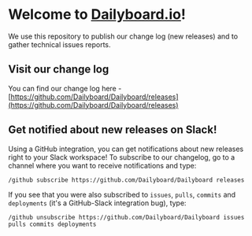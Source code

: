 # Welcome to [Dailyboard.io](https://dailyboard.io)!
We use this repository to publish our change log (new releases) and to gather technical issues reports.

## Visit our change log
You can find our change log here - [https://github.com/Dailyboard/Dailyboard/releases](https://github.com/Dailyboard/Dailyboard/releases)

## Get notified about new releases on Slack!
Using a GitHub integration, you can get notifications about new releases right to your Slack workspace! To subscribe to our changelog, go to a channel where you want to receive notifications and type:

```/github subscribe https://github.com/Dailyboard/Dailyboard releases```

If you see that you were also subscribed to `issues`, `pulls`, `commits` and `deployments` (it's a GitHub-Slack integration bug), type:

```/github unsubscribe https://github.com/Dailyboard/Dailyboard issues pulls commits deployments```
